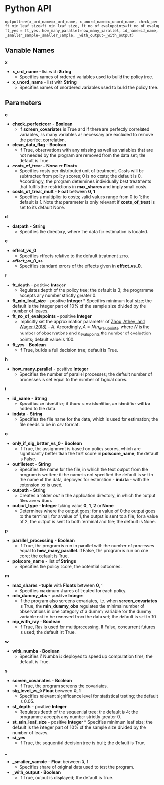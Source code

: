 # Python API


```python
optpoltree(x_ord_name=x_ord_name, x_unord_name=x_unord_name, check_perfectcorr=check_perfectcorr, clean_data_flag=clean_data_flag, costs_of_treat=costs_of_treat, costs_of_treat=costs_of_treat, costs_of_treat_mult=costs_of_treat_mult, datpath=datpath,  effect_vs_0‌=effect_vs_0‌, effect_vs_0_se=effect_vs_0_se, ft_depth = ft_depth,
ft_min_leaf_size=ft_min_leaf_size, ft_no_of_evalupoints=ft_no_of_evalupoints,
ft_yes = ft_yes, how_many_parallel=how_many_parallel, id_name=id_name, indata=indata, only_if_sig_better_vs_0=only_if_sig_better_vs_0, outfiletext=outfiletext, outpath=outpath, output_type=output_type, parallel_processing=parallel_processing, polscore_name=polscore_name, min_dummy_obs=min_dummy_obs,  max_shares=max_shares, mp_with_ray = mp_with_ray,  with_numba=with_numba, screen_covariates=screen_covariates, sig_level_vs_0=sig_level_vs_0, st_depth = st_depth, st_min_leaf_size=st_min_leaf_size, st_yes=st_yes,
_smaller_sample=_smaller_sample, _with_output=_with_output)
```

## Variable Names

**x**
* <a id="x_ord_name">**x_ord_name**</a> - list with **String**
	* Specifies names of ordered variables used to build the policy tree.  
* <a id="x_unord_name">**x_unord_name**</a> - list with **String**
	* Specifies names of unordered variables used to build the policy tree.

## Parameters

**c**
* <a id="check_perfectcorr">**check_perfectcorr**</a> - **Boolean**
	* If **screen_covariates** is True and if there are perfectly correlated variables, as many variables as necessary are excluded to remove the perfect correlation.
* <a id="clean_data_flag">**clean_data_flag**</a> - **Boolean**
	* If True, observations with any missing as well as variables that are not needed by the program are removed from the data set; the default is True.
* <a id="costs_of_treat">**costs_of_treat**</a> - **None** or **Floats**
	* Specifies costs per distributed unit of treatment. Costs will be subtracted from policy scores; 0 is no costs; the default is 0. Accordingly, the program determines individually best treatments that fulfils the restrictions in **max_shares** and imply small costs.
* <a id="costs_of_treat_mult">**costs_of_treat_mult**</a> - **Float** between **0, 1**
	* Specifies a multiplier to costs; valid values range from 0 to 1; the default is 1. Note that parameter is only relevant if **costs_of_treat** is set to its default None.

**d**
* <a id="datpath">**datpath**</a> - **String**
	* Specifies the directory, where the data for estimation is located.

**e**
* <a id="effect_vs_0‌">**effect_vs_0‌**</a>
	* Specifies effects relative to the default treatment zero.
* <a id="effect_vs_0_se">**effect_vs_0_se**</a>
	* Specifies standard errors of the effects given in **effect_vs_0**.

**f**
* <a id="ft_depth">**ft_depth**</a> - positive **Integer**
	* Regulates depth of the policy tree; the default is 3; the programme accepts any number strictly greater 0.
* <a id="ft_min_leaf_size">**ft_min_leaf_size**</a> - positive **Integer**
			* Specifies minimum leaf size; the default is the integer part of 10% of the sample size divided by the number of leaves.
* <a id="ft_no_of_evalupoints">**ft_no_of_evalupoints**</a> - positive **Integer**
	* Implicitly set the approximation parameter of [Zhou, Athey, and Wager (2018)](https://arxiv.org/abs/1810.04778) - $A$. Accordingly, $A = N/n_{\text{evalupoints}}$, where $N$ is the number of observations and $n_{\text{evalupoints}}$ the number of evaluation points; default value is 100.
* <a id="ft_yes">**ft_yes**</a> - **Boolean**
	* If True, builds a full decision tree; default is True.


**h**
* <a id="how_many_parallel">**how_many_parallel**</a> - positive **Integer**
	* Specifies the number of parallel processes; the default number of processes is set equal to the number of logical cores.

**i**
* <a id="id_name">**id_name**</a> - **String**
	* Specifies an identifier; if there is no identifier, an identifier will be added to the data.
* <a id="indata">**indata**</a> - **String**
	* Specifies the file name for the data, which is used for estimation; the file needs to be in *csv* format.

**o**
* <a id="only_if_sig_better_vs_0">**only_if_sig_better_vs_0**</a> - **Boolean**
	* If True, the assignment is based on policy scores, which are  significantly better than the first score in **polscore_name**; the default is False.
* <a id="outfiletext">**outfiletext**</a> - **String**
	* Specifies the name for the file, in which the text output from the program is written; if the name is not specified the default is set to the name of the data, deployed for estimation - **indata** - with the extension *txt* is used.
* <a id="outpath">**outpath**</a> - **String**
	* Creates a folder *out* in the application directory, in which the output files are written.
* <a id="output_type">**output_type**</a> - **Integer** taking value **0**, **1**, **2** or **None**
	* Determines where the output goes; for a value of 0 the output goes to the terminal; for a value of 1, the output is sent to a file; for a value of 2, the output is sent to both terminal and file; the default is None.

**p**
* <a id="parallel_processing">**parallel_processing**</a> - **Boolean**
	* If True, the program is run in parallel with the number of processes equal to **how_many_parallel**. If False, the program is run on one core; the default is True.
* <a id="polscore_name">**polscore_name**</a> - list of **Strings**
	* Specifies the policy score, the potential outcomes.

**m**
* <a id="max_shares">**max_shares**</a> - **tuple** with **Floats** between **0, 1**
	* Specifies maximum shares of treated for each policy.
* <a id="min_dummy_obs">**min_dummy_obs**</a> - positive **Integer**
	* If the program also screens covariates, i.e. when **screen_covariates** is True, the **min_dummy_obs** regulates the minimal number of observations in one category of a dummy variable for the dummy variable not to be removed from the data set; the default is set to 10.
* <a id="mp_with_ray">**mp_with_ray**</a> - **Boolean**
	* If True, Ray is used for multiprocessing. If False, concurrent futures is used; the default ist True.


**w**
* <a id="with_numba">**with_numba**</a> - **Boolean**
	* Specifies if Numba is deployed to speed up computation time; the default is True.

**s**
* <a id="screen_covariates">**screen_covariates**</a> - **Boolean**
	* If True, the program screens the covariates.
* <a id="sig_level_vs_0">**sig_level_vs_0**</a> **Float** between **0, 1**
	* Specifies relevant significance level for statistical testing; the default is 0.05.
* <a id="st_depth">**st_depth**</a> - positive **Integer**
	* Regulates depth of the sequential tree; the default is 4; the programme accepts any number strictly greater 0.
* <a id="st_min_leaf_size">**st_min_leaf_size**</a> - positive **Integer**
		* Specifies minimum leaf size; the default is the integer part of 10% of the sample size divided by the number of leaves.
* <a id="st_yes">**st_yes**</a>
	* If True, the sequential decision tree is built; the default is True.

**_**
* <a id="_smaller_sample"> **_smaller_sample**</a> - **Float** between **0, 1**
	* Specifies share of original data used to test the program.
* <a id="_with_output"> **_with_output**</a> - **Boolean**
	* If True, output is displayed; the default is True.
